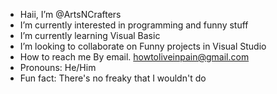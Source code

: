 - Haii, I’m @ArtsNCrafters
-  I’m currently interested in programming and funny stuff
-  I’m currently learning Visual Basic
-  I’m looking to collaborate on Funny projects in Visual Studio
-  How to reach me By email. howtoliveinpain@gmail.com
-  Pronouns: He/Him
-  Fun fact: There's no freaky that I wouldn't do

<!---
ArtsNCrafters/ArtsNCrafters is a ✨ special ✨ repository because its `README.md` (this file) appears on your GitHub profile.
You can click the Preview link to take a look at your changes.
--->
